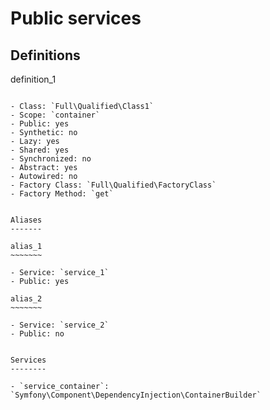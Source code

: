 Public services
===============

Definitions
-----------

definition_1
~~~~~~~~~~~~

- Class: `Full\Qualified\Class1`
- Scope: `container`
- Public: yes
- Synthetic: no
- Lazy: yes
- Shared: yes
- Synchronized: no
- Abstract: yes
- Autowired: no
- Factory Class: `Full\Qualified\FactoryClass`
- Factory Method: `get`


Aliases
-------

alias_1
~~~~~~~

- Service: `service_1`
- Public: yes

alias_2
~~~~~~~

- Service: `service_2`
- Public: no


Services
--------

- `service_container`: `Symfony\Component\DependencyInjection\ContainerBuilder`
